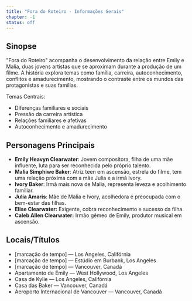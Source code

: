 ```yaml
---
title: "Fora do Roteiro - Informações Gerais"
chapter: -1
status: off
---
```


## Sinopse

"Fora do Roteiro" acompanha o desenvolvimento da relação entre Emily e Malia, duas jovens artistas que se aproximam durante a produção de um filme. A história explora temas como família, carreira, autoconhecimento, conflitos e amadurecimento, mostrando o contraste entre os mundos das protagonistas e suas famílias.

Temas Centrais:

- Diferenças familiares e sociais
- Pressão da carreira artística
- Relações familiares e afetivas
- Autoconhecimento e amadurecimento

## Personagens Principais

- **Emily Heavyn Clearwater**: Jovem compositora, filha de uma mãe influente, luta para ser reconhecida pelo próprio talento.
- **Malia Simphiwe Baker**: Atriz teen em ascensão, estrela do filme, tem uma relação próxima com a mãe Julia e a irmã Ivory.
- **Ivory Baker**: Irmã mais nova de Malia, representa leveza e acolhimento familiar.
- **Julia Amaris**: Mãe de Malia e Ivory, acolhedora e preocupada com o bem-estar das filhas.
- **Elise Clearwater:** Exigente, cobra reconhecimento e sucesso da filha.
- **Caleb Allen Clearwater:** Irmão gêmeo de Emily, produtor musical em ascensão.

## Locais/Títulos

- [marcação de tempo] — Los Angeles, Califórnia
- [marcação de tempo] — Estúdio em Burbank, Los Angeles
- [marcação de tempo] — Vancouver, Canadá
- Apartamento de Emily — West Hollywood, Los Angeles
- Casa de Kylie — Los Angeles, Califórnia
- Casa das Baker — Vancouver, Canadá
- Aeroporto Internacional de Vancouver — Vancouver, Canadá
